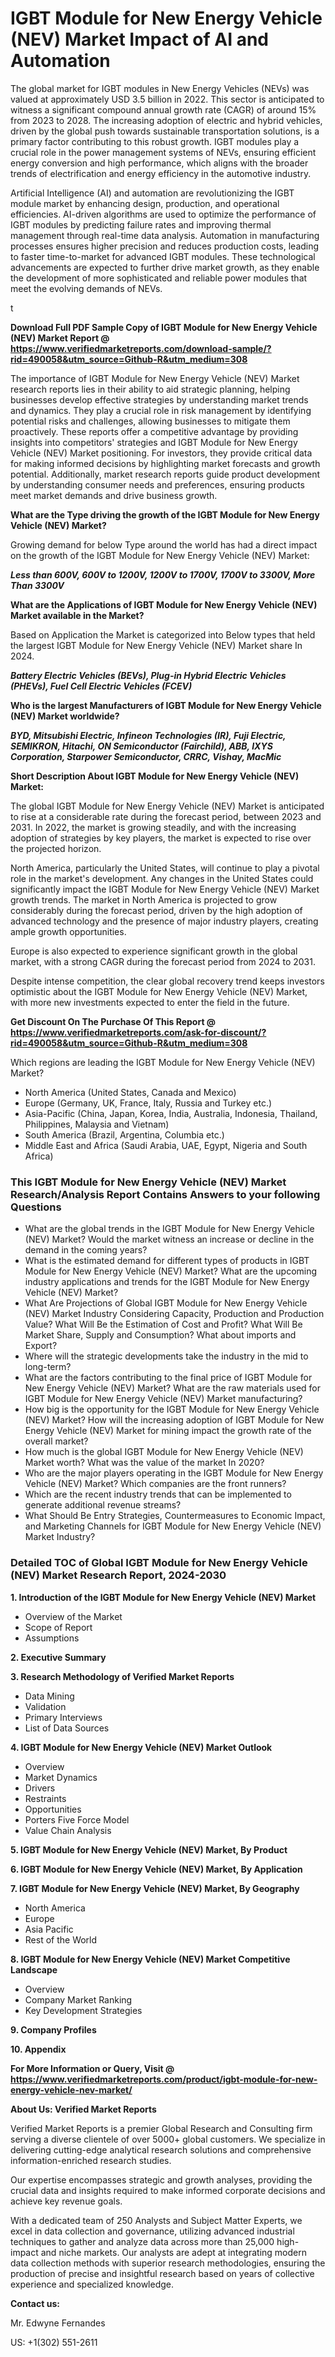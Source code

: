 <meta name="title" content="Global  IGBT Module for New Energy Vehicle (NEV) Market Impact of AI and Automation"><meta name="description" content="  The global market for IGBT modules in New Energy Vehicles (NEVs) was valued at approximately USD 3.5 billion in 2022. This sector is anticipated to witness a signifi"><meta name="title" content=" IGBT Module for New Energy Vehicle (NEV) Market Size, Share, Scope, Trends, Growth, Opportunities, Analysis, Forecast"> <h1>IGBT Module for New Energy Vehicle (NEV) Market Impact of AI and Automation</h1> <p>The global market for IGBT modules in New Energy Vehicles (NEVs) was valued at approximately USD 3.5 billion in 2022. This sector is anticipated to witness a significant compound annual growth rate (CAGR) of around 15% from 2023 to 2028. The increasing adoption of electric and hybrid vehicles, driven by the global push towards sustainable transportation solutions, is a primary factor contributing to this robust growth. IGBT modules play a crucial role in the power management systems of NEVs, ensuring efficient energy conversion and high performance, which aligns with the broader trends of electrification and energy efficiency in the automotive industry.</p> <p>Artificial Intelligence (AI) and automation are revolutionizing the IGBT module market by enhancing design, production, and operational efficiencies. AI-driven algorithms are used to optimize the performance of IGBT modules by predicting failure rates and improving thermal management through real-time data analysis. Automation in manufacturing processes ensures higher precision and reduces production costs, leading to faster time-to-market for advanced IGBT modules. These technological advancements are expected to further drive market growth, as they enable the development of more sophisticated and reliable power modules that meet the evolving demands of NEVs.</p> t</p><p id="" class=""><strong>Download Full PDF Sample Copy of IGBT Module for New Energy Vehicle (NEV) Market Report @ <a href="https://www.verifiedmarketreports.com/download-sample/?rid=490058&utm_source=Github-R&utm_medium=308" target="_blank">https://www.verifiedmarketreports.com/download-sample/?rid=490058&utm_source=Github-R&utm_medium=308</a></strong></p><p>The importance of&nbsp;IGBT Module for New Energy Vehicle (NEV) Market research reports lies in their ability to aid strategic planning, helping businesses develop effective strategies by understanding market trends and dynamics. They play a crucial role in risk management by identifying potential risks and challenges, allowing businesses to mitigate them proactively. These reports offer a competitive advantage by providing insights into competitors' strategies and IGBT Module for New Energy Vehicle (NEV) Market positioning. For investors, they provide critical data for making informed decisions by highlighting market forecasts and growth potential. Additionally, market research reports guide product development by understanding consumer needs and preferences, ensuring products meet market demands and drive business growth.</p><p><strong>What are the&nbsp;Type driving the growth of the IGBT Module for New Energy Vehicle (NEV) Market?</strong></p><p id="" class="">Growing demand for below Type around the world has had a direct impact on the growth of the IGBT Module for New Energy Vehicle (NEV) Market:</p><em><strong>Less than 600V, 600V to 1200V, 1200V to 1700V, 1700V to 3300V, More Than 3300V</strong></em></p><strong>What are the&nbsp;Applications&nbsp;of IGBT Module for New Energy Vehicle (NEV) Market available in the Market?</strong></p><p id="" class="">Based on Application the Market is categorized into Below types that held the largest IGBT Module for New Energy Vehicle (NEV) Market share In 2024.</p><em><strong>Battery Electric Vehicles (BEVs), Plug-in Hybrid Electric Vehicles (PHEVs), Fuel Cell Electric Vehicles (FCEV)</strong></em></p><strong>Who is the largest Manufacturers of IGBT Module for New Energy Vehicle (NEV) Market worldwide?</strong></p><p><em><strong>BYD, Mitsubishi Electric, Infineon Technologies (IR), Fuji Electric, SEMIKRON, Hitachi, ON Semiconductor (Fairchild), ABB, IXYS Corporation, Starpower Semiconductor, CRRC, Vishay, MacMic</strong></em></p><p id="" class=""><strong>Short Description About IGBT Module for New Energy Vehicle (NEV) Market:</strong></p><p>The global IGBT Module for New Energy Vehicle (NEV) Market is anticipated to rise at a considerable rate during the forecast period, between 2023 and 2031. In 2022, the market is growing steadily, and with the increasing adoption of strategies by key players, the market is expected to rise over the projected horizon.</p><p>North America, particularly the United States, will continue to play a pivotal role in the market's development. Any changes in the United States could significantly impact the IGBT Module for New Energy Vehicle (NEV) Market growth trends. The market in North America is projected to grow considerably during the forecast period, driven by the high adoption of advanced technology and the presence of major industry players, creating ample growth opportunities.</p><p>Europe is also expected to experience significant growth in the global market, with a strong CAGR during the forecast period from 2024 to 2031.</p><p>Despite intense competition, the clear global recovery trend keeps investors optimistic about the IGBT Module for New Energy Vehicle (NEV) Market, with more new investments expected to enter the field in the future.</p><p id="" class=""><strong>Get Discount On The Purchase Of This Report @ <a href="https://www.verifiedmarketreports.com/ask-for-discount/?rid=490058&utm_source=Github-R&utm_medium=308" target="_blank">https://www.verifiedmarketreports.com/ask-for-discount/?rid=490058&utm_source=Github-R&utm_medium=308</a></strong></p>Which regions are leading the IGBT Module for New Energy Vehicle (NEV) Market?</p><ul><li>North America (United States, Canada and Mexico)</li><li>Europe (Germany, UK, France, Italy, Russia and Turkey etc.)</li><li>Asia-Pacific (China, Japan, Korea, India, Australia, Indonesia, Thailand, Philippines, Malaysia and Vietnam)</li><li>South America (Brazil, Argentina, Columbia etc.)</li><li>Middle East and Africa (Saudi Arabia, UAE, Egypt, Nigeria and South Africa)</li></ul><h3 id="" class="">This IGBT Module for New Energy Vehicle (NEV) Market Research/Analysis Report Contains Answers to your following Questions</h3><ul><li>What are the global trends in the IGBT Module for New Energy Vehicle (NEV) Market? Would the market witness an increase or decline in the demand in the coming years?</li><li>What is the estimated demand for different types of products in IGBT Module for New Energy Vehicle (NEV) Market? What are the upcoming industry applications and trends for the IGBT Module for New Energy Vehicle (NEV) Market?</li><li>What Are Projections of Global IGBT Module for New Energy Vehicle (NEV) Market Industry Considering Capacity, Production and Production Value? What Will Be the Estimation of Cost and Profit? What Will Be Market Share, Supply and Consumption? What about imports and Export?</li><li>Where will the strategic developments take the industry in the mid to long-term?</li><li>What are the factors contributing to the final price of IGBT Module for New Energy Vehicle (NEV) Market? What are the raw materials used for IGBT Module for New Energy Vehicle (NEV) Market manufacturing?</li><li>How big is the opportunity for the IGBT Module for New Energy Vehicle (NEV) Market? How will the increasing adoption of IGBT Module for New Energy Vehicle (NEV) Market for mining impact the growth rate of the overall market?</li><li>How much is the global IGBT Module for New Energy Vehicle (NEV) Market worth? What was the value of the market In 2020?</li><li>Who are the major players operating in the IGBT Module for New Energy Vehicle (NEV) Market? Which companies are the front runners?</li><li>Which are the recent industry trends that can be implemented to generate additional revenue streams?</li><li>What Should Be Entry Strategies, Countermeasures to Economic Impact, and Marketing Channels for IGBT Module for New Energy Vehicle (NEV) Market Industry?</li></ul><h3 id="" class="">Detailed TOC of Global IGBT Module for New Energy Vehicle (NEV) Market Research Report, 2024-2030</h3><p id="" class=""><strong>1. Introduction of the IGBT Module for New Energy Vehicle (NEV) Market</strong></p><ul><li>Overview of the Market</li><li>Scope of Report</li><li>Assumptions</li></ul><p id="" class=""><strong>2. Executive Summary</strong></p><p id="" class=""><strong>3. Research Methodology of Verified Market Reports</strong></p><ul><li>Data Mining</li><li>Validation</li><li>Primary Interviews</li><li>List of Data Sources</li></ul><p id="" class=""><strong>4. IGBT Module for New Energy Vehicle (NEV) Market Outlook</strong></p><ul><li>Overview</li><li>Market Dynamics</li><li>Drivers</li><li>Restraints</li><li>Opportunities</li><li>Porters Five Force Model</li><li>Value Chain Analysis</li></ul><p id="" class=""><strong>5. IGBT Module for New Energy Vehicle (NEV) Market, By Product</strong></p><p id="" class=""><strong>6. IGBT Module for New Energy Vehicle (NEV) Market, By Application</strong></p><p id="" class=""><strong>7. IGBT Module for New Energy Vehicle (NEV) Market, By Geography</strong></p><ul><li>North America</li><li>Europe</li><li>Asia Pacific</li><li>Rest of the World</li></ul><p id="" class=""><strong>8. IGBT Module for New Energy Vehicle (NEV) Market Competitive Landscape</strong></p><ul><li>Overview</li><li>Company Market Ranking</li><li>Key Development Strategies</li></ul><p id="" class=""><strong>9. Company Profiles</strong></p><p id="" class=""><strong>10. Appendix</strong></p><p id="" class=""><strong>For More Information or Query, Visit @ <a href="https://www.verifiedmarketreports.com/product/igbt-module-for-new-energy-vehicle-nev-market/" target="_blank">https://www.verifiedmarketreports.com/product/igbt-module-for-new-energy-vehicle-nev-market/</a></strong></p><p id="" class=""><strong>About Us: Verified Market Reports</strong></p><p id="" class="">Verified Market Reports is a premier Global Research and Consulting firm serving a diverse clientele of over 5000+ global customers. We specialize in delivering cutting-edge analytical research solutions and comprehensive information-enriched research studies.</p><p id="" class="">Our expertise encompasses strategic and growth analyses, providing the crucial data and insights required to make informed corporate decisions and achieve key revenue goals.</p><p id="" class="">With a dedicated team of 250 Analysts and Subject Matter Experts, we excel in data collection and governance, utilizing advanced industrial techniques to gather and analyze data across more than 25,000 high-impact and niche markets. Our analysts are adept at integrating modern data collection methods with superior research methodologies, ensuring the production of precise and insightful research based on years of collective experience and specialized knowledge.</p><p id="" class=""><strong>Contact us:</strong></p><p id="" class="">Mr. Edwyne Fernandes</p><p id="" class="">US: +1(302) 551-2611</p>